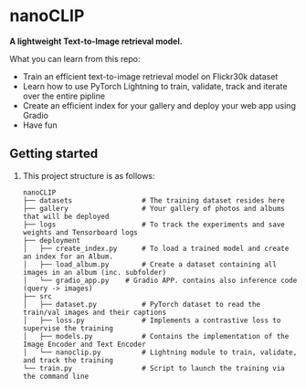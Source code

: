 # nanoCLIP

**A lightweight Text-to-Image retrieval model.**

What you can learn from this repo:

- Train an efficient text-to-image retrieval model on Flickr30k dataset
- Learn how to use PyTorch Lightning to train, validate, track and iterate over the entire pipline
- Create an efficient index for your gallery and deploy your web app using Gradio
- Have fun

## Getting started

1. This project structure is as follows:

   ```
   nanoCLIP
   ├── datasets          		# The training dataset resides here
   ├── gallery           		# Your gallery of photos and albums that will be deployed
   ├── logs              		# To track the experiments and save weights and Tensorboard logs
   ├── deployment
   │   ├── create_index.py    	# To load a trained model and create an index for an Album.
   │   ├── load_album.py       	# Create a dataset containing all images in an album (inc. subfolder)
   │   └── gradio_app.py   	# Gradio APP. contains also inference code (query -> images)
   ├── src
   │   ├── dataset.py    		# PyTorch dataset to read the train/val images and their captions
   │   ├── loss.py       		# Implements a contrastive loss to supervise the training
   │   ├── models.py     		# Contains the implementation of the Image Encoder and Text Encoder
   │   └── nanoclip.py   		# Lightning module to train, validate, and track the training
   └── train.py          		# Script to launch the training via the command line
   ```
